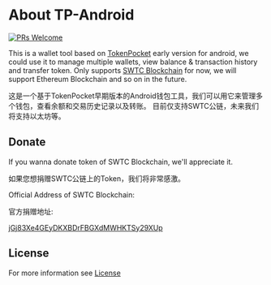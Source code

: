 # About TP-Android

[![PRs Welcome](https://img.shields.io/badge/PRs-welcome-brightgreen.svg?style=flat-square)](http://makeapullrequest.com)

This is a wallet tool based on [TokenPocket](https://www.mytokenpocket.vip) early version for android, we could use it to manage multiple wallets, view balance & transaction history and transfer token. Only supports [SWTC Blockchain](http://state.jingtum.com/#!/) for now, we will support Ethereum Blockchain and so on in the future.

这是一个基于TokenPocket早期版本的Android钱包工具，我们可以用它来管理多个钱包，查看余额和交易历史记录以及转账。
目前仅支持SWTC公链，未来我们将支持以太坊等。

## Donate

If you wanna donate token of SWTC Blockchain, we'll appreciate it.

如果您想捐赠SWTC公链上的Token，我们将非常感激。

Official Address of SWTC Blockchain:

官方捐赠地址:

[jGj83Xe4GEyDKXBDrFBGXdMWHKTSy29XUp](http://state.jingtum.com/#!/wallet/jGj83Xe4GEyDKXBDrFBGXdMWHKTSy29XUp)

## License

For more information see [License](https://github.com/TP-Lab/tp-android/blob/master/LICENSE)